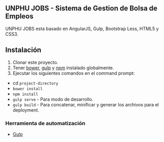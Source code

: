 ## UNPHU JOBS - Sistema de Gestion de Bolsa de Empleos

UNPHU JOBS esta basado en AngularJS, Gulp, Bootstrap Less, HTML5 y CSS3.

## Instalación
1. Clonar este proyecto.
2. Tener [bower](http://bower.io/), [gulp](https://www.npmjs.com/package/gulp) y  [npm](https://www.npmjs.org/) instalado globalmente.
3. Ejecutar los siguientes comandos en el command prompt:
- cd `project-directory`
- `bower install`
- `npm install`
- `gulp serve` - Para modo de desarrollo.
- `gulp build` - Para concatenar, minificar y generar los archivos para el deployment.

### Herramienta de automatización

- [Gulp](http://gulpjs.com/)
